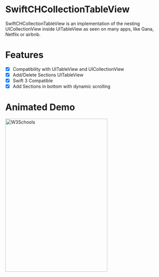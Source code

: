 
# SwiftCHCollectionTableView

SwiftCHCollectionTableView is an implementation of the nesting UICollectionView inside UITableView as seen on many apps, like Gana, Netfilx or airbnb.


# Features

- [x] Compatibility with UITableView and UICollectionView
- [x] Add/Delete Sections UITableView 
- [x] Swift 3 Compatible 
- [x] Add Sections in bottom with dynamic scrolling

# Animated Demo

<img border="0" alt="W3Schools" src="https://cloud.githubusercontent.com/assets/12164119/23436219/bc41c3fa-fe2f-11e6-8e53-e7ac24dfa93c.gif" width="320" height="480">

